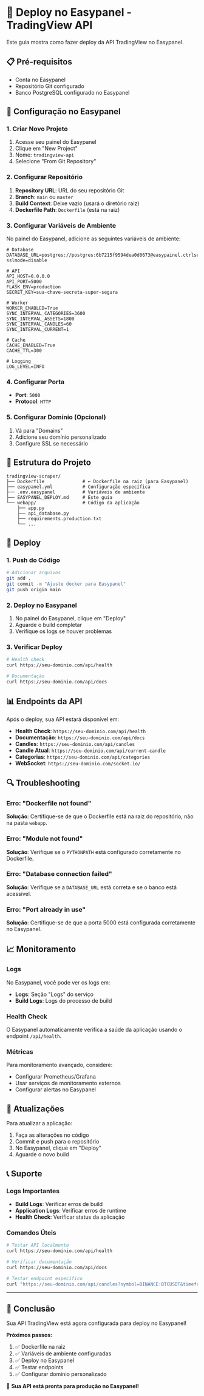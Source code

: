 # 🚀 Deploy no Easypanel - TradingView API

Este guia mostra como fazer deploy da API TradingView no Easypanel.

## 📋 Pré-requisitos

- Conta no Easypanel
- Repositório Git configurado
- Banco PostgreSQL configurado no Easypanel

## 🔧 Configuração no Easypanel

### 1. Criar Novo Projeto

1. Acesse seu painel do Easypanel
2. Clique em "New Project"
3. Nome: `tradingview-api`
4. Selecione "From Git Repository"

### 2. Configurar Repositório

1. **Repository URL**: URL do seu repositório Git
2. **Branch**: `main` ou `master`
3. **Build Context**: Deixe vazio (usará o diretório raiz)
4. **Dockerfile Path**: `Dockerfile` (está na raiz)

### 3. Configurar Variáveis de Ambiente

No painel do Easypanel, adicione as seguintes variáveis de ambiente:

```env
# Database
DATABASE_URL=postgres://postgres:6b7215f9594dea0d0673@easypainel.ctrlser.com:5435/corretora?sslmode=disable

# API
API_HOST=0.0.0.0
API_PORT=5000
FLASK_ENV=production
SECRET_KEY=sua-chave-secreta-super-segura

# Worker
WORKER_ENABLED=True
SYNC_INTERVAL_CATEGORIES=3600
SYNC_INTERVAL_ASSETS=1800
SYNC_INTERVAL_CANDLES=60
SYNC_INTERVAL_CURRENT=1

# Cache
CACHE_ENABLED=True
CACHE_TTL=300

# Logging
LOG_LEVEL=INFO
```

### 4. Configurar Porta

- **Port**: `5000`
- **Protocol**: `HTTP`

### 5. Configurar Domínio (Opcional)

1. Vá para "Domains"
2. Adicione seu domínio personalizado
3. Configure SSL se necessário

## 🐳 Estrutura do Projeto

```
tradingview-scraper/
├── Dockerfile              # ← Dockerfile na raiz (para Easypanel)
├── easypanel.yml           # Configuração específica
├── .env.easypanel          # Variáveis de ambiente
├── EASYPANEL_DEPLOY.md     # Este guia
└── webapp/                 # Código da aplicação
    ├── app.py
    ├── api_database.py
    ├── requirements.production.txt
    └── ...
```

## 🚀 Deploy

### 1. Push do Código

```bash
# Adicionar arquivos
git add .
git commit -m "Ajuste docker para Easypanel"
git push origin main
```

### 2. Deploy no Easypanel

1. No painel do Easypanel, clique em "Deploy"
2. Aguarde o build completar
3. Verifique os logs se houver problemas

### 3. Verificar Deploy

```bash
# Health check
curl https://seu-dominio.com/api/health

# Documentação
curl https://seu-dominio.com/api/docs
```

## 📊 Endpoints da API

Após o deploy, sua API estará disponível em:

- **Health Check**: `https://seu-dominio.com/api/health`
- **Documentação**: `https://seu-dominio.com/api/docs`
- **Candles**: `https://seu-dominio.com/api/candles`
- **Candle Atual**: `https://seu-dominio.com/api/current-candle`
- **Categorias**: `https://seu-dominio.com/api/categories`
- **WebSocket**: `https://seu-dominio.com/socket.io/`

## 🔍 Troubleshooting

### Erro: "Dockerfile not found"

**Solução**: Certifique-se de que o Dockerfile está na raiz do repositório, não na pasta `webapp`.

### Erro: "Module not found"

**Solução**: Verifique se o `PYTHONPATH` está configurado corretamente no Dockerfile.

### Erro: "Database connection failed"

**Solução**: Verifique se a `DATABASE_URL` está correta e se o banco está acessível.

### Erro: "Port already in use"

**Solução**: Certifique-se de que a porta 5000 está configurada corretamente no Easypanel.

## 📈 Monitoramento

### Logs

No Easypanel, você pode ver os logs em:
- **Logs**: Seção "Logs" do serviço
- **Build Logs**: Logs do processo de build

### Health Check

O Easypanel automaticamente verifica a saúde da aplicação usando o endpoint `/api/health`.

### Métricas

Para monitoramento avançado, considere:
- Configurar Prometheus/Grafana
- Usar serviços de monitoramento externos
- Configurar alertas no Easypanel

## 🔄 Atualizações

Para atualizar a aplicação:

1. Faça as alterações no código
2. Commit e push para o repositório
3. No Easypanel, clique em "Deploy"
4. Aguarde o novo build

## 📞 Suporte

### Logs Importantes

- **Build Logs**: Verificar erros de build
- **Application Logs**: Verificar erros de runtime
- **Health Check**: Verificar status da aplicação

### Comandos Úteis

```bash
# Testar API localmente
curl https://seu-dominio.com/api/health

# Verificar documentação
curl https://seu-dominio.com/api/docs

# Testar endpoint específico
curl "https://seu-dominio.com/api/candles?symbol=BINANCE:BTCUSDT&timeframe=1h&limit=10"
```

---

## 🎉 Conclusão

Sua API TradingView está agora configurada para deploy no Easypanel!

**Próximos passos:**
1. ✅ Dockerfile na raiz
2. ✅ Variáveis de ambiente configuradas
3. ✅ Deploy no Easypanel
4. ✅ Testar endpoints
5. ✅ Configurar domínio personalizado

🚀 **Sua API está pronta para produção no Easypanel!**
